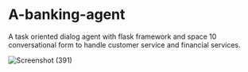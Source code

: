# A-banking-agent
A task oriented dialog agent with flask framework and space 10 conversational form to handle customer service and financial services.


![Screenshot (391)](https://user-images.githubusercontent.com/55434969/110204603-c82e2580-7e6b-11eb-985b-304af266eb8a.png)
